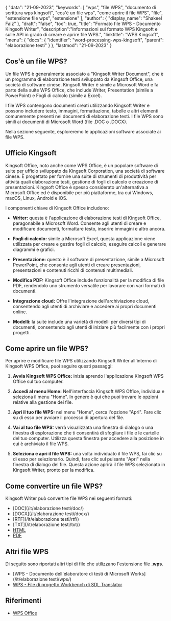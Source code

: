 {
"data": "21-09-2023",
  "keywords": [
"wps",
"file WPS",
"documento di scrittura wps kingsoft",
"cos'è un file wps",
"come aprire il file WPS",
"file",
"estensione file wps",
"estensione"
],
  "author": {
"display_name": "Shakeel Faiz"
},
"draft": "false",
"toc": true,
"title": "Formato file WPS - Documento Kingsoft Writer",
  "description":"Informazioni sul formato WPS Kingsoft e sulle API in grado di creare e aprire file WPS.",
"linktitle": "WPS Kingsoft",
  "menu": {
    "docs": {
      "identifier": "word-processing-wps-kingsoft",
"parent": "elaborazione testi"
}
},
"lastmod": "21-09-2023"
}

## Cos'è un file WPS?

Un file WPS è generalmente associato a "Kingsoft Writer Document", che è un programma di elaborazione testi sviluppato da Kingsoft Office, una società di software cinese. Kingsoft Writer è simile a Microsoft Word e fa parte della suite WPS Office, che include Writer, Presentation (simile a PowerPoint) e Fogli di calcolo (simile a Excel).

I file WPS contengono documenti creati utilizzando Kingsoft Writer e possono includere testo, immagini, formattazione, tabelle e altri elementi comunemente presenti nei documenti di elaborazione testi. I file WPS sono simili ai documenti di Microsoft Word (file .DOC o .DOCX).

Nella sezione seguente, esploreremo le applicazioni software associate ai file WPS.

## Ufficio Kingsoft

Kingsoft Office, noto anche come WPS Office, è un popolare software di suite per ufficio sviluppato da Kingsoft Corporation, una società di software cinese. È progettato per fornire una suite di strumenti di produttività per attività quali elaborazione testi, gestione di fogli di calcolo e creazione di presentazioni. Kingsoft Office è spesso considerato un'alternativa a Microsoft Office ed è disponibile per più piattaforme, tra cui Windows, macOS, Linux, Android e iOS.

I componenti chiave di Kingsoft Office includono:

- **Writer:** questa è l'applicazione di elaborazione testi di Kingsoft Office, paragonabile a Microsoft Word. Consente agli utenti di creare e modificare documenti, formattare testo, inserire immagini e altro ancora.

- **Fogli di calcolo:** simile a Microsoft Excel, questa applicazione viene utilizzata per creare e gestire fogli di calcolo, eseguire calcoli e generare diagrammi e grafici.

- **Presentazione:** questo è il software di presentazione, simile a Microsoft PowerPoint, che consente agli utenti di creare presentazioni, presentazioni e contenuti ricchi di contenuti multimediali.

- **Modifica PDF:** Kingsoft Office include funzionalità per la modifica di file PDF, rendendolo uno strumento versatile per lavorare con vari formati di documenti.

- **Integrazione cloud:** Offre l'integrazione dell'archiviazione cloud, consentendo agli utenti di archiviare e accedere ai propri documenti online.

- **Modelli:** la suite include una varietà di modelli per diversi tipi di documenti, consentendo agli utenti di iniziare più facilmente con i propri progetti.

## Come aprire un file WPS?

Per aprire e modificare file WPS utilizzando Kingsoft Writer all'interno di Kingsoft WPS Office, puoi seguire questi passaggi:

1. **Avvia Kingsoft WPS Office:** inizia aprendo l'applicazione Kingsoft WPS Office sul tuo computer.

2. **Accedi al menu Home:** Nell'interfaccia Kingsoft WPS Office, individua e seleziona il menu "Home". In genere è qui che puoi trovare le opzioni relative alla gestione dei file.

3. **Apri il tuo file WPS:** nel menu "Home", cerca l'opzione "Apri". Fare clic su di esso per avviare il processo di apertura del file.

4. **Vai al tuo file WPS:** verrà visualizzata una finestra di dialogo o una finestra di esplorazione che ti consentirà di sfogliare i file e le cartelle del tuo computer. Utilizza questa finestra per accedere alla posizione in cui è archiviato il file WPS.

5. **Seleziona e apri il file WPS:** una volta individuato il file WPS, fai clic su di esso per selezionarlo. Quindi, fare clic sul pulsante "Apri" nella finestra di dialogo del file. Questa azione aprirà il file WPS selezionato in Kingsoft Writer, pronto per la modifica.

## Come convertire un file WPS?

Kingsoft Writer può convertire file WPS nei seguenti formati:

- [DOC](/it/elaborazione testi/doc/)
- [DOCX](/it/elaborazione testi/docx/)
- [RTF](/it/elaborazione testi/rtf/)
- [TXT](/it/elaborazione testi/txt/)
- [HTML](/it/web/html/)
- [PDF](/it/pdf/)

## Altri file WPS

Di seguito sono riportati altri tipi di file che utilizzano l'estensione file **.wps**.

- [WPS - Documento dell'elaboratore di testi di Microsoft Works](/it/elaborazione testi/wps/)
- [WPS - File di progetto Workbench di SDL Translator](/it/settings/wps/)

## Riferimenti
* [WPS Office](https://en.wikipedia.org/wiki/WPS_Office)
